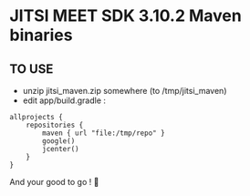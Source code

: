 # JITSI MEET SDK 3.10.2 Maven binaries 

## TO USE
- unzip jitsi_maven.zip somewhere (to /tmp/jitsi_maven)
- edit app/build.gradle :

```
allprojects {
    repositories {
        maven { url "file:/tmp/repo" }
        google()
        jcenter()
    }
}
```

And your good to go ! 🚀
